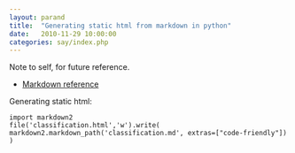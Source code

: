 ```yaml
---
layout: parand
title:  "Generating static html from markdown in python"
date:   2010-11-29 10:00:00
categories: say/index.php
---
```

Note to self, for future reference.

  * [Markdown reference](http://markdoc.org/ref/markup)

Generating static html:
    
    
    import markdown2
    file('classification.html','w').write( markdown2.markdown_path('classification.md', extras=["code-friendly"]) )
    
